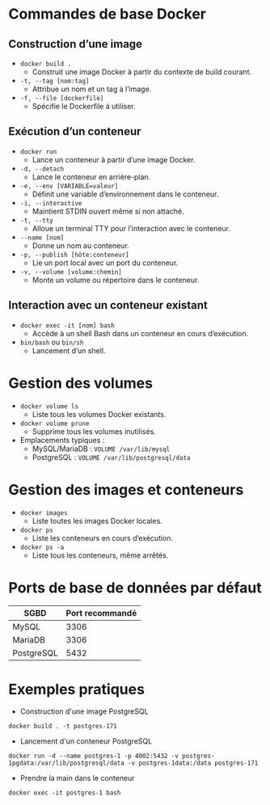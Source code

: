 # Commandes de base Docker

## Construction d’une image

- `docker build .`
  - Construit une image Docker à partir du contexte de build courant.
- `-t, --tag [nom:tag]`
  - Attribue un nom et un tag à l’image.
- `-f, --file [dockerfile]`
  - Spécifie le Dockerfile à utiliser.

## Exécution d’un conteneur

- `docker run`
  - Lance un conteneur à partir d’une image Docker.
- `-d, --detach`
  - Lance le conteneur en arrière-plan.
- `-e, --env [VARIABLE=valeur]`
  - Définit une variable d’environnement dans le conteneur.
- `-i, --interactive`
  - Maintient STDIN ouvert même si non attaché.
- `-t, --tty`
  - Alloue un terminal TTY pour l’interaction avec le conteneur.
- `--name [nom]`
  - Donne un nom au conteneur.
- `-p, --publish [hôte:conteneur]`
  - Lie un port local avec un port du conteneur.
- `-v, --volume [volume:chemin]`
  - Monte un volume ou répertoire dans le conteneur.

## Interaction avec un conteneur existant

- `docker exec -it [nom] bash`
  - Accède à un shell Bash dans un conteneur en cours d’exécution.
- `bin/bash` ou `bin/sh`
  - Lancement d’un shell.

# Gestion des volumes

- `docker volume ls`
  - Liste tous les volumes Docker existants.
- `docker volume prune`
  - Supprime tous les volumes inutilisés.
- Emplacements typiques :
  - MySQL/MariaDB : `VOLUME /var/lib/mysql`
  - PostgreSQL : `VOLUME /var/lib/postgresql/data`

# Gestion des images et conteneurs

- `docker images`
  - Liste toutes les images Docker locales.
- `docker ps`
  - Liste les conteneurs en cours d’exécution.
- `docker ps -a`
  - Liste tous les conteneurs, même arrêtés.

# Ports de base de données par défaut

| SGBD       | Port recommandé |
|------------|----------------|
| MySQL      | 3306           |
| MariaDB    | 3306           |
| PostgreSQL | 5432           |

# Exemples pratiques

- Construction d'une image PostgreSQL

`docker build . -t postgres-171`
- Lancement d'un conteneur PostgreSQL

`docker run -d --name postgres-1 -p 4002:5432 -v postgres-1pgdata:/var/lib/postgresql/data -v postgres-1data:/data postgres-171`
- Prendre la main dans le conteneur

`docker exec -it postgres-1 bash`